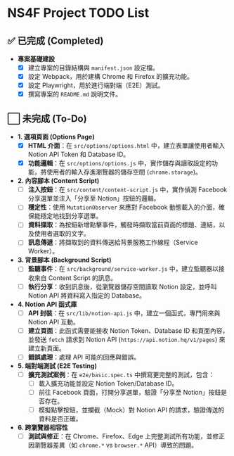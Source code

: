 # NS4F Project TODO List

## ✅ **已完成 (Completed)**

*   **專案基礎建設**
    *   [x] 建立專案的目錄結構與 `manifest.json` 設定檔。
    *   [x] 設定 Webpack，用於建構 Chrome 和 Firefox 的擴充功能。
    *   [x] 設定 Playwright，用於進行端對端（E2E）測試。
    *   [x] 撰寫專案的 `README.md` 說明文件。

## ⬜ **未完成 (To-Do)**

*   **1. 選項頁面 (Options Page)**
    *   [x] **HTML 介面**：在 `src/options/options.html` 中，建立表單讓使用者輸入 Notion API Token 和 Database ID。
    *   [x] **功能邏輯**：在 `src/options/options.js` 中，實作儲存與讀取設定的功能，將使用者的輸入存進瀏覽器的儲存空間 (`chrome.storage`)。

*   **2. 內容腳本 (Content Script)**
    *   [ ] **注入按鈕**：在 `src/content/content-script.js` 中，實作偵測 Facebook 分享選單並注入「分享至 Notion」按鈕的邏輯。
    *   [ ] **穩定性**：使用 `MutationObserver` 來應對 Facebook 動態載入的介面，確保能穩定地找到分享選單。
    *   [ ] **資料擷取**：為按鈕新增點擊事件，觸發時擷取當前頁面的標題、連結，以及使用者選取的文字。
    *   [ ] **訊息傳遞**：將擷取到的資料傳送給背景服務工作線程（Service Worker）。

*   **3. 背景腳本 (Background Script)**
    *   [ ] **監聽事件**：在 `src/background/service-worker.js` 中，建立監聽器以接收來自 Content Script 的訊息。
    *   [ ] **執行分享**：收到訊息後，從瀏覽器儲存空間讀取 Notion 設定，並呼叫 Notion API 將資料寫入指定的 Database。

*   **4. Notion API 函式庫**
    *   [ ] **API 封裝**：在 `src/lib/notion-api.js` 中，建立一個函式，專門用來與 Notion API 互動。
    *   [ ] **建立頁面**：此函式需要能接收 Notion Token、Database ID 和頁面內容，並發送 `fetch` 請求到 Notion API (`https://api.notion.hq/v1/pages`) 來建立新頁面。
    *   [ ] **錯誤處理**：處理 API 可能的回應與錯誤。

*   **5. 端對端測試 (E2E Testing)**
    *   [ ] **擴充測試案例**：在 `e2e/basic.spec.ts` 中撰寫更完整的測試，包含：
        *   [ ] 載入擴充功能並設定 Notion Token/Database ID。
        *   [ ] 前往 Facebook 頁面，打開分享選單，驗證「分享至 Notion」按鈕是否存在。
        *   [ ] 模擬點擊按鈕，並攔截（Mock）對 Notion API 的請求，驗證傳送的資料是否正確。

*   **6. 跨瀏覽器相容性**
    *   [ ] **測試與修正**：在 Chrome、Firefox、Edge 上完整測試所有功能，並修正因瀏覽器差異（如 `chrome.*` vs `browser.*` API）導致的問題。
